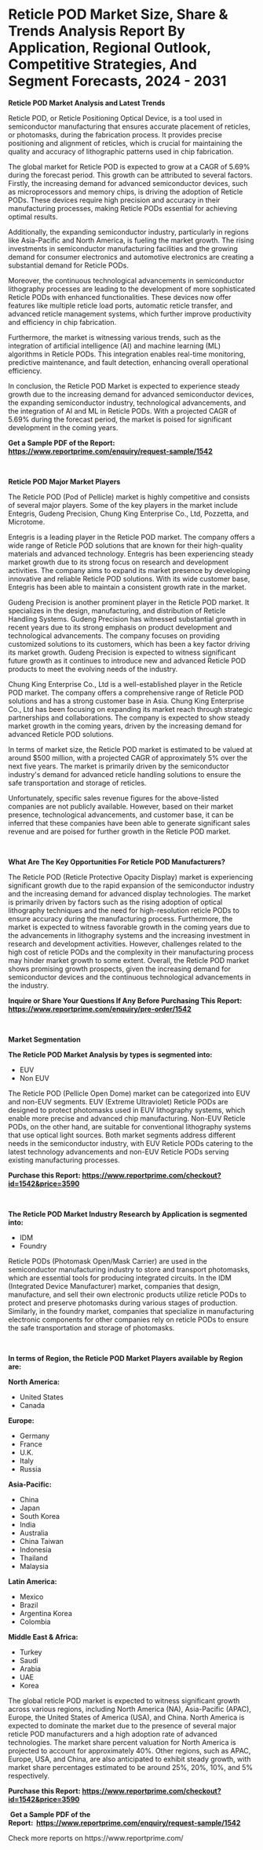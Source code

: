 <p><h1>Reticle POD Market Size, Share & Trends Analysis Report By Application, Regional Outlook, Competitive Strategies, And Segment Forecasts, 2024 - 2031</h1></p><p><strong>Reticle POD Market Analysis and Latest Trends</strong></p>
<p><p>Reticle POD, or Reticle Positioning Optical Device, is a tool used in semiconductor manufacturing that ensures accurate placement of reticles, or photomasks, during the fabrication process. It provides precise positioning and alignment of reticles, which is crucial for maintaining the quality and accuracy of lithographic patterns used in chip fabrication.</p><p>The global market for Reticle POD is expected to grow at a CAGR of 5.69% during the forecast period. This growth can be attributed to several factors. Firstly, the increasing demand for advanced semiconductor devices, such as microprocessors and memory chips, is driving the adoption of Reticle PODs. These devices require high precision and accuracy in their manufacturing processes, making Reticle PODs essential for achieving optimal results.</p><p>Additionally, the expanding semiconductor industry, particularly in regions like Asia-Pacific and North America, is fueling the market growth. The rising investments in semiconductor manufacturing facilities and the growing demand for consumer electronics and automotive electronics are creating a substantial demand for Reticle PODs.</p><p>Moreover, the continuous technological advancements in semiconductor lithography processes are leading to the development of more sophisticated Reticle PODs with enhanced functionalities. These devices now offer features like multiple reticle load ports, automatic reticle transfer, and advanced reticle management systems, which further improve productivity and efficiency in chip fabrication.</p><p>Furthermore, the market is witnessing various trends, such as the integration of artificial intelligence (AI) and machine learning (ML) algorithms in Reticle PODs. This integration enables real-time monitoring, predictive maintenance, and fault detection, enhancing overall operational efficiency.</p><p>In conclusion, the Reticle POD Market is expected to experience steady growth due to the increasing demand for advanced semiconductor devices, the expanding semiconductor industry, technological advancements, and the integration of AI and ML in Reticle PODs. With a projected CAGR of 5.69% during the forecast period, the market is poised for significant development in the coming years.</p></p>
<p><strong>Get a Sample PDF of the Report:&nbsp; <a href="https://www.reportprime.com/enquiry/request-sample/1542">https://www.reportprime.com/enquiry/request-sample/1542</a></strong></p>
<p>&nbsp;</p>
<p><strong>Reticle POD Major Market Players</strong></p>
<p><p>The Reticle POD (Pod of Pellicle) market is highly competitive and consists of several major players. Some of the key players in the market include Entegris, Gudeng Precision, Chung King Enterprise Co., Ltd, Pozzetta, and Microtome.</p><p>Entegris is a leading player in the Reticle POD market. The company offers a wide range of Reticle POD solutions that are known for their high-quality materials and advanced technology. Entegris has been experiencing steady market growth due to its strong focus on research and development activities. The company aims to expand its market presence by developing innovative and reliable Reticle POD solutions. With its wide customer base, Entegris has been able to maintain a consistent growth rate in the market.</p><p>Gudeng Precision is another prominent player in the Reticle POD market. It specializes in the design, manufacturing, and distribution of Reticle Handling Systems. Gudeng Precision has witnessed substantial growth in recent years due to its strong emphasis on product development and technological advancements. The company focuses on providing customized solutions to its customers, which has been a key factor driving its market growth. Gudeng Precision is expected to witness significant future growth as it continues to introduce new and advanced Reticle POD products to meet the evolving needs of the industry.</p><p>Chung King Enterprise Co., Ltd is a well-established player in the Reticle POD market. The company offers a comprehensive range of Reticle POD solutions and has a strong customer base in Asia. Chung King Enterprise Co., Ltd has been focusing on expanding its market reach through strategic partnerships and collaborations. The company is expected to show steady market growth in the coming years, driven by the increasing demand for advanced Reticle POD solutions.</p><p>In terms of market size, the Reticle POD market is estimated to be valued at around $500 million, with a projected CAGR of approximately 5% over the next five years. The market is primarily driven by the semiconductor industry's demand for advanced reticle handling solutions to ensure the safe transportation and storage of reticles.</p><p>Unfortunately, specific sales revenue figures for the above-listed companies are not publicly available. However, based on their market presence, technological advancements, and customer base, it can be inferred that these companies have been able to generate significant sales revenue and are poised for further growth in the Reticle POD market.</p></p>
<p>&nbsp;</p>
<p><strong>What Are The Key Opportunities For Reticle POD Manufacturers?</strong></p>
<p><p>The Reticle POD (Reticle Protective Opacity Display) market is experiencing significant growth due to the rapid expansion of the semiconductor industry and the increasing demand for advanced display technologies. The market is primarily driven by factors such as the rising adoption of optical lithography techniques and the need for high-resolution reticle PODs to ensure accuracy during the manufacturing process. Furthermore, the market is expected to witness favorable growth in the coming years due to the advancements in lithography systems and the increasing investment in research and development activities. However, challenges related to the high cost of reticle PODs and the complexity in their manufacturing process may hinder market growth to some extent. Overall, the Reticle POD market shows promising growth prospects, given the increasing demand for semiconductor devices and the continuous technological advancements in the industry.</p></p>
<p><strong>Inquire or Share Your Questions If Any Before Purchasing This Report: <a href="https://www.reportprime.com/enquiry/pre-order/1542">https://www.reportprime.com/enquiry/pre-order/1542</a></strong></p>
<p>&nbsp;</p>
<p><strong>Market Segmentation</strong></p>
<p><strong>The Reticle POD Market Analysis by types is segmented into:</strong></p>
<p><ul><li>EUV</li><li>Non EUV</li></ul></p>
<p><p>The Reticle POD (Pellicle Open Dome) market can be categorized into EUV and non-EUV segments. EUV (Extreme Ultraviolet) Reticle PODs are designed to protect photomasks used in EUV lithography systems, which enable more precise and advanced chip manufacturing. Non-EUV Reticle PODs, on the other hand, are suitable for conventional lithography systems that use optical light sources. Both market segments address different needs in the semiconductor industry, with EUV Reticle PODs catering to the latest technology advancements and non-EUV Reticle PODs serving existing manufacturing processes.</p></p>
<p><strong>Purchase this Report:&nbsp;<a href="https://www.reportprime.com/checkout?id=1542&price=3590">https://www.reportprime.com/checkout?id=1542&price=3590</a></strong></p>
<p>&nbsp;</p>
<p><strong>The Reticle POD Market Industry Research by Application is segmented into:</strong></p>
<p><ul><li>IDM</li><li>Foundry</li></ul></p>
<p><p>Reticle PODs (Photomask Open/Mask Carrier) are used in the semiconductor manufacturing industry to store and transport photomasks, which are essential tools for producing integrated circuits. In the IDM (Integrated Device Manufacturer) market, companies that design, manufacture, and sell their own electronic products utilize reticle PODs to protect and preserve photomasks during various stages of production. Similarly, in the foundry market, companies that specialize in manufacturing electronic components for other companies rely on reticle PODs to ensure the safe transportation and storage of photomasks.</p></p>
<p>&nbsp;</p>
<p><strong>In terms of Region, the Reticle POD Market Players available by Region are:</strong></p>
<p>
    <p> <strong> North America: </strong>
        <ul>
            <li>United States</li>
            <li>Canada</li>
        </ul>
        </p> 
    <p> <strong> Europe: </strong>
        <ul>
            <li>Germany</li>
            <li>France</li>
            <li>U.K.</li>
            <li>Italy</li>
            <li>Russia</li>
        </ul>
        </p> 
    <p> <strong> Asia-Pacific: </strong>
        <ul>
            <li>China</li>
            <li>Japan</li>
            <li>South Korea</li>
            <li>India</li>
            <li>Australia</li>
            <li>China Taiwan</li>
            <li>Indonesia</li>
            <li>Thailand</li>
            <li>Malaysia</li>
        </ul>
        </p> 
    <p> <strong> Latin America: </strong>
        <ul>
            <li>Mexico</li>
            <li>Brazil</li>
            <li>Argentina Korea</li>
            <li>Colombia</li>
        </ul>
        </p> 
    <p> <strong> Middle East & Africa: </strong>
        <ul>
            <li>Turkey</li>
            <li>Saudi</li>
            <li>Arabia</li>
            <li>UAE</li>
            <li>Korea</li>
        </ul>
    </p>
    </p>
<p><p>The global reticle POD market is expected to witness significant growth across various regions, including North America (NA), Asia-Pacific (APAC), Europe, the United States of America (USA), and China. North America is expected to dominate the market due to the presence of several major reticle POD manufacturers and a high adoption rate of advanced technologies. The market share percent valuation for North America is projected to account for approximately 40%. Other regions, such as APAC, Europe, USA, and China, are also anticipated to exhibit steady growth, with market share percentages estimated to be around 25%, 20%, 10%, and 5% respectively.</p></p>
<p><strong>Purchase this Report: <a href="https://www.reportprime.com/checkout?id=1542&price=3590">https://www.reportprime.com/checkout?id=1542&price=3590</a></strong></p>
<p>&nbsp;<strong>Get a Sample PDF of the Report:&nbsp;&nbsp;<a href="https://www.reportprime.com/enquiry/request-sample/1542">https://www.reportprime.com/enquiry/request-sample/1542</a></strong></p>
<p><strong></strong></p>
<p>Check more reports on https://www.reportprime.com/</p>